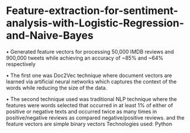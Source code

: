 # Feature-extraction-for-sentiment-analysis-with-Logistic-Regression-and-Naive-Bayes

•	Generated feature vectors for processing 50,000 IMDB reviews and 900,000 tweets while achieving an accuracy of 
~85% and ~64% respectively

•	The first one was Doc2Vec technique where document vectors are learned via artificial neural networks which captures 
the context of the words while reducing the size of the data.

•	The second technique used was traditional NLP technique where the features were words selected that occurred in at 
least 1% of either of positive or negative texts and occurred twice as many times in positive/negative reviews as compared 
negative/positive reviews.  and the feature vectors are simple binary vectors 
Technologies used: Python
